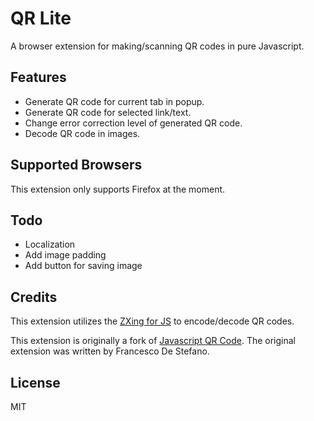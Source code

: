 # QR Lite
A browser extension for making/scanning QR codes in pure Javascript.

## Features
* Generate QR code for current tab in popup.
* Generate QR code for selected link/text.
* Change error correction level of generated QR code.
* Decode QR code in images.

## Supported Browsers
This extension only supports Firefox at the moment.
  
## Todo
* Localization
* Add image padding
* Add button for saving image
  
## Credits

This extension utilizes the [ZXing for JS](https://github.com/zxing-js/library) to encode/decode QR codes.

This extension is originally a fork of [Javascript QR Code](https://addons.mozilla.org/zh-CN/firefox/addon/javascript-qr-code/).
The original extension was written by Francesco De Stefano.

## License

MIT